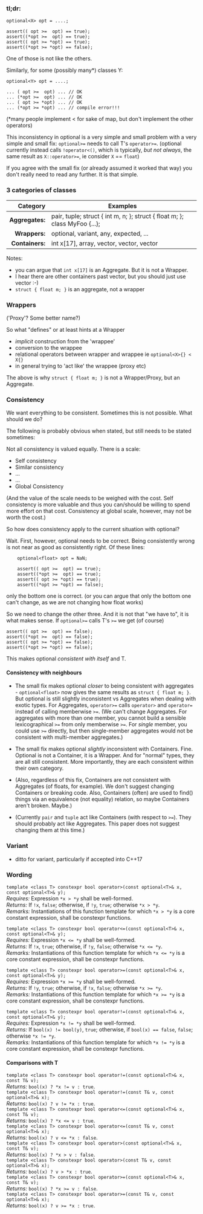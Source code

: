 ### tl;dr:

    optional<X> opt = ....;

    assert(( opt >=  opt) == true);‎
    assert((*opt >=  opt) == true);
    assert(( opt >= *opt) == true);
    assert((*opt >= *opt) == false);


‎One of those is not like the others.


Similarly, for some (possibly many*) classes Y:


    optional<Y> opt = ....;

    ... ( opt >=  opt) ... // OK
    ... (*opt >=  opt) ... // OK
    ... ( opt >= *opt) ... // OK
    ... (*opt >= *opt) ... // compile error!!!

(*many people implement < for sake of map, but don't implement the other operators)

This inconsistency in optional is a very simple and small problem with a very simple and small fix:
`optional>=` needs to call T's `operator>=`. (optional currently instead calls `!operator<()`, which is typically,
*but not always*, the same result as `X::operator>=`,
ie consider `X` == `float`)

If you agree with the small fix (or already assumed it worked that way) you don't really need to read any further. It is that simple.





### 3 categories of classes


| Category | Examples |
---:|---
| **Aggregates:** | pair, tuple;  struct { int m, n; };  struct { float m; };  class MyFoo {...}; |
| **Wrappers:** | optional, variant, any, expected, ... |
| **Containers:** | int x[17], array, vector, vector, vector |



Notes:
- you can argue that `int x[17]` is an Aggregate. But it is not a Wrapper.
- I hear there are other containers past vector, but you should just use vector :-)
- `struct { float m; }` is an aggregate, not a wrapper

### Wrappers
('Proxy'? Some better name?)

So what "defines" or at least hints at a Wrapper
- _implicit_ construction from the 'wrappee'
- conversion to the wrappee
- relational operators between wrapper and wrappee ie `optional<X>{} < X{}`
- in general trying to 'act like' the wrappee (proxy etc)

The above is why `struct { float m; }` is not a Wrapper/Proxy, but an Aggregate. 

### Consistency

We want everything to be consistent. Sometimes this is not possible. What should we do?

The following is probably obvious when stated, but still needs to be stated sometimes:

Not all consistency is valued equally. There is a scale:

- Self consistency
- Similar consistency
- ...
- ...
- Global Consistency

(And the value of the scale needs to be weighed with the cost.
Self consistency is more valuable and thus you can/should be willing to spend more effort on that cost.
Consistency at global scale, however, may not be worth the cost.)


So how does consistency apply to the current situation with optional?

Wait. First, however, optional needs to be correct. Being consistently wrong is not near as good as consistently right.
Of these lines:

```
    optional<float> opt = NaN;

    assert(( opt >=  opt) == true);‎
    assert((*opt >=  opt) == true);
    assert(( opt >= *opt) == true);
    assert((*opt >= *opt) == false);
```

only the bottom one is correct. (or you can argue that only the bottom one can't change, as we are not changing how float works)

So we need to change the other three. And it is not that "we have to", it is what makes sense.
If `optional>=` calls T's `>=` we get (of course)

    assert(( opt >=  opt) == false);‎
    assert((*opt >=  opt) == false);
    assert(( opt >= *opt) == false);
    assert((*opt >= *opt) == false);

This makes optional *consistent with itself* and T. 

#### Consistency with neighbours

- The small fix makes optional _closer_ to being consistent with aggregates - `optional<float>` now gives the same results as `struct { float m; }`.
But optional is still slightly inconsistent vs Aggregates when dealing with exotic types.
For Aggregates, `operator>=` calls `operator>` and `operator=` instead of calling memberwise `>=`.
(We can't change Aggregates. For aggregates with more than one member, you cannot build a sensible lexicographical `>=` from only memberwise `>=`.
For *single* member, you could use `>=` directly, but then single-member aggregates would not be consistent with multi-member aggregates.)


- The small fix makes optional _slightly_ inconsistent with Containers. Fine. Optional is not a Container, it is a Wrapper.
And for "normal" types, they are all still consistent. More importantly, they are each consistent within their own category. 

- (Also, regardless of this fix, Containers are not consistent with Aggregates (of floats, for example). We don't suggest changing Containers or breaking code.
Also, Containers (often) are used to find() things via an equivalence (not equality) relation, so maybe Containers aren't broken. Maybe.)
- (Currently `pair` and `tuple` act like Containers (with respect to `>=`). They should probably act like Aggregates. This paper does not suggest changing them at this time.)

### Variant
- ditto for variant, particularly if accepted into C++17


### Wording

`template <class T> constexpr bool operator>(const optional<T>& x, const optional<T>& y);`  
_Requires:_ Expression `*x > *y` shall be well-formed.  
_Returns:_ If `!x`, `false`; otherwise, if `!y`, `true`; otherwise `*x > *y`.  
_Remarks:_ Instantiations of this function template for which `*x > *y` is a core
constant expression, shall be constexpr functions.

`template <class T> constexpr bool operator<=(const optional<T>& x, const optional<T>& y);`  
_Requires:_ Expression `*x <= *y` shall be well-formed.  
_Returns:_ If `!x`, `true`; otherwise, if `!y`, `false`; otherwise `*x <= *y`.  
_Remarks:_ Instantiations of this function template for which `*x <= *y` is a core
constant expression, shall be constexpr functions.

`template <class T> constexpr bool operator>=(const optional<T>& x, const optional<T>& y);`  
_Requires:_ Expression `*x >= *y` shall be well-formed.  
_Returns:_ If `!y`, `true`; otherwise, if `!x`, `false`; otherwise `*x >= *y`.  
_Remarks:_ Instantiations of this function template for which `*x >= *y` is a core
constant expression, shall be constexpr functions.

`template <class T> constexpr bool operator!=(const optional<T>& x, const optional<T>& y);`  
_Requires:_ Expression `*x != *y` shall be well-formed.  
_Returns:_ If `bool(x) != bool(y)`, `true`; otherwise, if `bool(x) == false`, `false`; otherwise `*x != *y`.  
_Remarks:_ Instantiations of this function template for which `*x != *y` is a core
constant expression, shall be constexpr functions.

#### Comparisons with T

`template <class T> constexpr bool operator!=(const optional<T>& x, const T& v);`  
_Returns:_ `bool(x) ? *x != v : true`.  
`template <class T> constexpr bool operator!=(const T& v, const optional<T>& x);`  
_Returns:_ `bool(x) ? v != *x : true`.  
`template <class T> constexpr bool operator<=(const optional<T>& x, const T& v);`  
_Returns:_ `bool(x) ? *x <= v : true`.  
`template <class T> constexpr bool operator<=(const T& v, const optional<T>& x);`  
_Returns:_ `bool(x) ? v <= *x : false`.  
`template <class T> constexpr bool operator>(const optional<T>& x, const T& v);`  
_Returns:_ `bool(x) ? *x > v : false`.  
`template <class T> constexpr bool operator>(const T& v, const optional<T>& x);`  
_Returns:_ `bool(x) ? v > *x : true`.  
`template <class T> constexpr bool operator>=(const optional<T>& x, const T& v);`  
_Returns:_ `bool(x) ? *x >= v : false`.  
`template <class T> constexpr bool operator>=(const T& v, const optional<T>& x);`  
_Returns:_ `bool(x) ? v >= *x : true`.  
